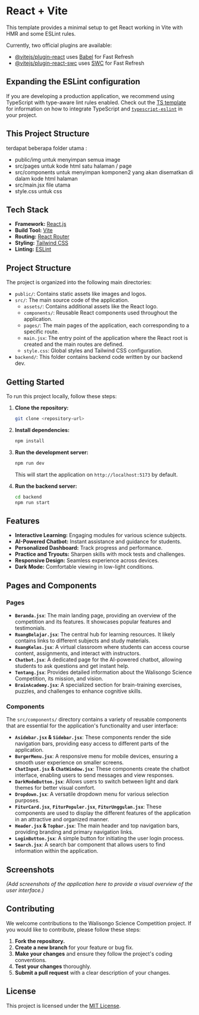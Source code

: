 # React + Vite

This template provides a minimal setup to get React working in Vite with HMR and some ESLint rules.

Currently, two official plugins are available:

- [@vitejs/plugin-react](https://github.com/vitejs/vite-plugin-react/blob/main/packages/plugin-react) uses [Babel](https://babeljs.io/) for Fast Refresh
- [@vitejs/plugin-react-swc](https://github.com/vitejs/vite-plugin-react/blob/main/packages/plugin-react-swc) uses [SWC](https://swc.rs/) for Fast Refresh

## Expanding the ESLint configuration

If you are developing a production application, we recommend using TypeScript with type-aware lint rules enabled. Check out the [TS template](https://github.com/vitejs/vite/tree/main/packages/create-vite/template-react-ts) for information on how to integrate TypeScript and [`typescript-eslint`](https://typescript-eslint.io) in your project.

## This Project Structure

terdapat beberapa folder utama :
- public/img untuk menyimpan semua image
- src/pages untuk kode html satu halaman / page
- src/components untuk menyimpan komponen2 yang akan disematkan di dalam kode html halaman
- src/main.jsx file utama
- style.css untuk css

## Tech Stack

*   **Framework:** [React.js](https://react.dev/)
*   **Build Tool:** [Vite](https://vitejs.dev/)
*   **Routing:** [React Router](https://reactrouter.com/)
*   **Styling:** [Tailwind CSS](https://tailwindcss.com/)
*   **Linting:** [ESLint](https://eslint.org/)

## Project Structure

The project is organized into the following main directories:

*   `public/`: Contains static assets like images and logos.
*   `src/`: The main source code of the application.
    *   `assets/`: Contains additional assets like the React logo.
    *   `components/`: Reusable React components used throughout the application.
    *   `pages/`: The main pages of the application, each corresponding to a specific route.
    *   `main.jsx`: The entry point of the application where the React root is created and the main routes are defined.
    *   `style.css`: Global styles and Tailwind CSS configuration.
* `backend/`: This folder contains backend code written by our backend dev.

## Getting Started

To run this project locally, follow these steps:

1.  **Clone the repository:**
    ```bash
    git clone <repository-url>
    ```
2.  **Install dependencies:**
    ```bash
    npm install
    ```
3.  **Run the development server:**
    ```bash
    npm run dev
    ```
    This will start the application on `http://localhost:5173` by default.

4.  **Run the backend server:**
    ```bash
    cd backend
    npm run start
    ```

## Features

*   **Interactive Learning:** Engaging modules for various science subjects.
*   **AI-Powered Chatbot:** Instant assistance and guidance for students.
*   **Personalized Dashboard:** Track progress and performance.
*   **Practice and Tryouts:** Sharpen skills with mock tests and challenges.
*   **Responsive Design:** Seamless experience across devices.
*   **Dark Mode:** Comfortable viewing in low-light conditions.

## Pages and Components

### Pages

*   **`Beranda.jsx`**: The main landing page, providing an overview of the competition and its features. It showcases popular features and testimonials.
*   **`RuangBelajar.jsx`**: The central hub for learning resources. It likely contains links to different subjects and study materials.
*   **`RuangKelas.jsx`**: A virtual classroom where students can access course content, assignments, and interact with instructors.
*   **`Chatbot.jsx`**: A dedicated page for the AI-powered chatbot, allowing students to ask questions and get instant help.
*   **`Tentang.jsx`**: Provides detailed information about the Walisongo Science Competition, its mission, and vision.
*   **`BrainAcademy.jsx`**: A specialized section for brain-training exercises, puzzles, and challenges to enhance cognitive skills.

### Components

The `src/components/` directory contains a variety of reusable components that are essential for the application's functionality and user interface:

*   **`Asidebar.jsx` & `Sidebar.jsx`**: These components render the side navigation bars, providing easy access to different parts of the application.
*   **`BurgerMenu.jsx`**: A responsive menu for mobile devices, ensuring a smooth user experience on smaller screens.
*   **`ChatInput.jsx` & `ChatWindow.jsx`**: These components create the chatbot interface, enabling users to send messages and view responses.
*   **`DarkModeButton.jsx`**: Allows users to switch between light and dark themes for better visual comfort.
*   **`Dropdown.jsx`**: A versatile dropdown menu for various selection purposes.
*   **`FiturCard.jsx`**, **`FiturPopuler.jsx`**, **`FiturUnggulan.jsx`**: These components are used to display the different features of the application in an attractive and organized manner.
*   **`Header.jsx` & `Topbar.jsx`**: The main header and top navigation bars, providing branding and primary navigation links.
*   **`LoginButton.jsx`**: A simple button for initiating the user login process.
*   **`Search.jsx`**: A search bar component that allows users to find information within the application.

## Screenshots

*(Add screenshots of the application here to provide a visual overview of the user interface.)*

## Contributing

We welcome contributions to the Walisongo Science Competition project. If you would like to contribute, please follow these steps:

1.  **Fork the repository.**
2.  **Create a new branch** for your feature or bug fix.
3.  **Make your changes** and ensure they follow the project's coding conventions.
4.  **Test your changes** thoroughly.
5.  **Submit a pull request** with a clear description of your changes.

## License

This project is licensed under the [MIT License](LICENSE).
